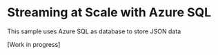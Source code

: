 # Streaming at Scale with Azure SQL

This sample uses Azure SQL as database to store JSON data

[Work in progress]

